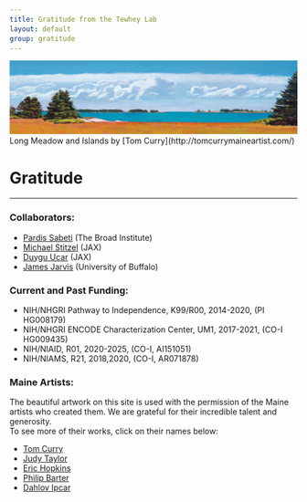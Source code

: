 ```yaml
---
title: Gratitude from the Tewhey Lab
layout: default
group: gratitude
---
```


<img class="img-fluid mx-auto d-block" src="/static/img/acknowledgements_long_meadow_and_islands_tom_curry.png" alt="Long Meadow and Islands by Tom Curry" style="paddig-bottom:0.5em;">
Long Meadow and Islands by [Tom Curry](http://tomcurrymaineartist.com/)

# Gratitude
---

### Collaborators:
  - [Pardis Sabeti](https://www.sabetilab.org) (The Broad Institute)
  - [Michael Stitzel](https://www.jax.org/research-and-faculty/research-labs/the-stitzel-lab) (JAX)
  - [Duygu Ucar](https://www.jax.org/research-and-faculty/research-labs/the-ucar-lab) (JAX)
  - [James Jarvis](http://medicine.buffalo.edu/faculty/profile.html?ubit=jamesjar) (University of Buffalo)
  
### Current and Past Funding:
  - NIH/NHGRI Pathway to Independence, K99/R00, 2014-2020, (PI HG008179)
  - NIH/NHGRI ENCODE Characterization Center, UM1, 2017-2021, (CO-I HG009435)
  - NIH/NIAID, R01, 2020-2025, (CO-I, AI151051)
  - NIH/NIAMS, R21, 2018,2020, (CO-I, AR071878)  
  
### Maine Artists:
The beautiful artwork on this site is used with the permission of the Maine artists who created them. We are grateful for their incredible talent and generosity.  
To see more of their works, click on their names below:
  - [Tom Curry](http://tomcurrymaineartist.com/)
  - [Judy Taylor](http://www.judytaylorstudio.com/)
  - [Eric Hopkins](http://www.erichopkins.com/)
  - [Philip Barter](http://thebarterarthouse.com/philip-barter)
  - [Dahlov Ipcar](https://www.dahlovipcarart.com/)
